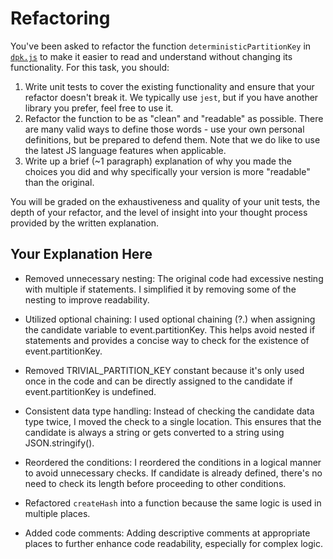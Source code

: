 # Refactoring

You've been asked to refactor the function `deterministicPartitionKey` in [`dpk.js`](dpk.js) to make it easier to read and understand without changing its functionality. For this task, you should:

1. Write unit tests to cover the existing functionality and ensure that your refactor doesn't break it. We typically use `jest`, but if you have another library you prefer, feel free to use it.
2. Refactor the function to be as "clean" and "readable" as possible. There are many valid ways to define those words - use your own personal definitions, but be prepared to defend them. Note that we do like to use the latest JS language features when applicable.
3. Write up a brief (~1 paragraph) explanation of why you made the choices you did and why specifically your version is more "readable" than the original.

You will be graded on the exhaustiveness and quality of your unit tests, the depth of your refactor, and the level of insight into your thought process provided by the written explanation.

## Your Explanation Here

- Removed unnecessary nesting: The original code had excessive nesting with multiple if statements. I simplified it by removing some of the nesting to improve readability.

- Utilized optional chaining: I used optional chaining (?.) when assigning the candidate variable to event.partitionKey. This helps avoid nested if statements and provides a concise way to check for the existence of event.partitionKey.

- Removed TRIVIAL_PARTITION_KEY constant because it's only used once in the code and can be directly assigned to the candidate if event.partitionKey is undefined.

- Consistent data type handling: Instead of checking the candidate data type twice, I moved the check to a single location. This ensures that the candidate is always a string or gets converted to a string using JSON.stringify().

- Reordered the conditions: I reordered the conditions in a logical manner to avoid unnecessary checks. If candidate is already defined, there's no need to check its length before proceeding to other conditions.

- Refactored `createHash` into a function because the same logic is used in multiple places.

- Added code comments: Adding descriptive comments at appropriate places to further enhance code readability, especially for complex logic.
